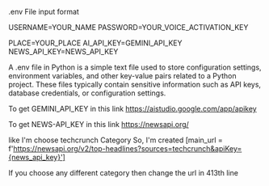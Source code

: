 .env File input format

USERNAME=YOUR_NAME
PASSWORD=YOUR_VOICE_ACTIVATION_KEY

PLACE=YOUR_PLACE
AI_API_KEY=GEMINI_API_KEY
NEWS_API_KEY=NEWS_API_KEY

A .env file in Python is a simple text file used to store configuration settings, environment variables, and other key-value pairs related to a Python project. These files typically contain sensitive information such as API keys, database credentials, or configuration settings.

To get GEMINI_API_KEY in this link https://aistudio.google.com/app/apikey

To get NEWS-API_KEY in this link https://newsapi.org/

like I'm choose techcrunch Category So, I'm created [main_url = f'https://newsapi.org/v2/top-headlines?sources=techcrunch&apiKey={news_api_key}']

If you choose any different category then change the url in 413th line

